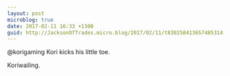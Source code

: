 ```yaml
---
layout: post
microblog: true
date: 2017-02-11 16:33 +1300
guid: http://JacksonOfTrades.micro.blog/2017/02/11/t830258413657485314.html
---
```

@korigaming Kori kicks his little toe.

Koriwailing.
